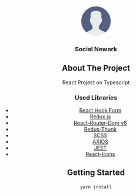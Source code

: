 <div id="top"></div>
<!--
*** Thanks for checking out the Best-README-Template. If you have a suggestion
*** that would make this better, please fork the repo and create a pull request
*** or simply open an issue with the tag "enhancement".
*** Don't forget to give the project a star!
*** Thanks again! Now go create something AMAZING! :D
-->



<!-- PROJECT SHIELDS -->
<!--
*** I'm using markdown "reference style" links for readability.
*** Reference links are enclosed in brackets [ ] instead of parentheses ( ).
*** See the bottom of this document for the declaration of the reference variables
*** for contributors-url, forks-url, etc. This is an optional, concise syntax you may use.
*** https://www.markdownguide.org/basic-syntax/#reference-style-links
-->




<!-- PROJECT LOGO -->
<br />
<div align="center">
  <a href="https://github.com/onethps/it-incubator-social-network">
    <img src="src/assets/no-user.svg" alt="Logo" width="80" height="80">
  </a>

<h3 align="center">Social Nework</h3>



<!-- ABOUT THE PROJECT -->

## About The Project

React Project on Typescript

### Used Libraries

* [React Hook Form](https://react-hook-form.com/)
* [Redux.js](https://redux.js.org/)
* [React-Router-Dom v6](https://reactrouter.com/)
* [Redux-Thunk](https://redux.js.org/usage/writing-logic-thunks)
* [SCSS](https://create-react-app.dev/docs/adding-a-sass-stylesheet/)
* [AXIOS](https://yarnpkg.com/package/axios)
* [JEST](https://yarnpkg.com/package/jest)
* [React-Icons](https://react-icons.github.io/react-icons/)

<!-- GETTING STARTED -->
## Getting Started

  ```sh
  yarn install
  ```